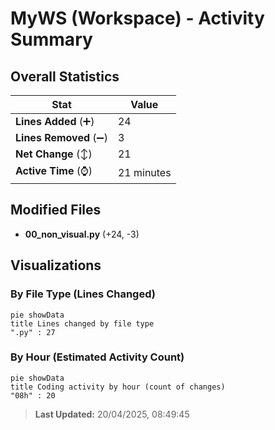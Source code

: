 # MyWS (Workspace) - Activity Summary 

## Overall Statistics

| Stat                   | Value                                                             |
| ---------------------- | ----------------------------------------------------------------- |
| **Lines Added** (➕)   | 24                                          |
| **Lines Removed** (➖) | 3                                        |
| **Net Change** (↕)    | 21                |
| **Active Time** (⌚)   | 21 minutes |


## Modified Files
- **00_non_visual.py** (+24, -3)

## Visualizations

### By File Type (Lines Changed)

```mermaid
pie showData
title Lines changed by file type
".py" : 27
```

### By Hour (Estimated Activity Count)

```mermaid
pie showData
title Coding activity by hour (count of changes)
"08h" : 20
```


> **Last Updated:** 20/04/2025, 08:49:45